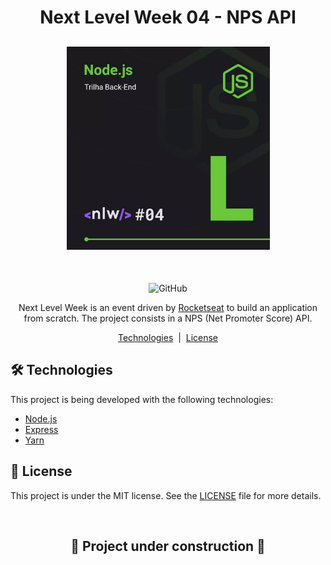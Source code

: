 <h1 align="center">Next Level Week 04 - NPS API</h1>

<h2 align="center">
    <img height="325" alt="Next level Week 04" src="./src/assets/banner.jpg">
</h2>

<br/>

<p align="center">
    <img alt="GitHub" src="https://img.shields.io/github/license/raiffsaid/maratona_discover">
</p>

<p align="center">
    Next Level Week is an event driven by <a target="_blank" href="https://rocketseat.com.br/">Rocketseat</a> to build an application from scratch. The project consists in a NPS (Net Promoter Score) API.
</p>

<p align="center">
    <a href="#-technologies">Technologies</a>
    &nbsp;|&nbsp;
    <a href="#-license">License</a>
</p>

## 🛠️ Technologies

This project is being developed with the following technologies:

- [Node.js](https://nodejs.org/en/)
- [Express](https://expressjs.com/pt-br/)
- [Yarn](https://yarnpkg.com/)

## 📝️ License

This project is under the MIT license. See the [LICENSE](LICENSE) file for more details.

<br/>

<p> 
    <h2 align="center">🚧️ Project under construction 🚧️</h2>
</p